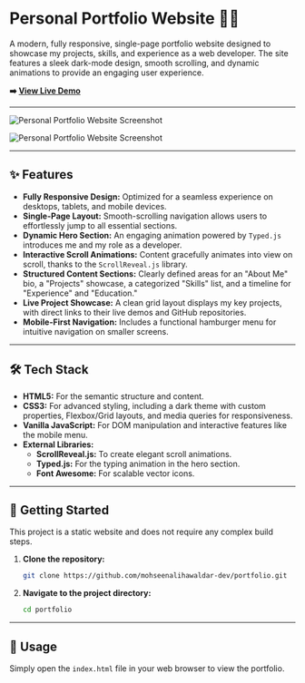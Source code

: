 # Personal Portfolio Website 👨‍💻

A modern, fully responsive, single-page portfolio website designed to showcase my projects, skills, and experience as a web developer. The site features a sleek dark-mode design, smooth scrolling, and dynamic animations to provide an engaging user experience.

**➡️ [View Live Demo](https://mohseenalihawaldar.netlify.app/)**

---

![Personal Portfolio Website Screenshot](https://github.com/mohseenalihawaldar-dev/portfolio/blob/022e42c0fddd506f684fff2f9f0a96da5b08d814/screenshot.png)

![Personal Portfolio Website Screenshot](https://github.com/mohseenalihawaldar-dev/portfolio/blob/022e42c0fddd506f684fff2f9f0a96da5b08d814/screenshot1.png)

---

## ✨ Features

* **Fully Responsive Design:** Optimized for a seamless experience on desktops, tablets, and mobile devices.
* **Single-Page Layout:** Smooth-scrolling navigation allows users to effortlessly jump to all essential sections.
* **Dynamic Hero Section:** An engaging animation powered by `Typed.js` introduces me and my role as a developer.
* **Interactive Scroll Animations:** Content gracefully animates into view on scroll, thanks to the `ScrollReveal.js` library.
* **Structured Content Sections:** Clearly defined areas for an "About Me" bio, a "Projects" showcase, a categorized "Skills" list, and a timeline for "Experience" and "Education."
* **Live Project Showcase:** A clean grid layout displays my key projects, with direct links to their live demos and GitHub repositories.
* **Mobile-First Navigation:** Includes a functional hamburger menu for intuitive navigation on smaller screens.

---

## 🛠️ Tech Stack

* **HTML5:** For the semantic structure and content.
* **CSS3:** For advanced styling, including a dark theme with custom properties, Flexbox/Grid layouts, and media queries for responsiveness.
* **Vanilla JavaScript:** For DOM manipulation and interactive features like the mobile menu.
* **External Libraries:**
    * **ScrollReveal.js:** To create elegant scroll animations.
    * **Typed.js:** For the typing animation in the hero section.
    * **Font Awesome:** For scalable vector icons.

---

## 🚀 Getting Started

This project is a static website and does not require any complex build steps.

1.  **Clone the repository:**
    ```bash
    git clone https://github.com/mohseenalihawaldar-dev/portfolio.git
    ```

2.  **Navigate to the project directory:**
    ```bash
    cd portfolio
    ```

---

## 🏃 Usage

Simply open the `index.html` file in your web browser to view the portfolio.
